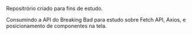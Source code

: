Repositrório criado para fins de estudo.

Consumindo a API do Breaking Bad para estudo sobre Fetch API, Axios, e posicionamento de componentes na tela.
